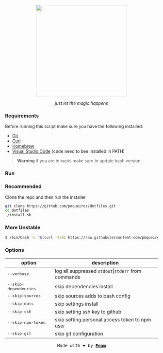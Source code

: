 <!-- VARS -->
[peam-url]: https://pmqueiroz.dev/
[git-url]: https://git-scm.com/
[curl-url]: https://curl.se/
[brew-url]: https://brew.sh/
[unix-url]: https://en.wikipedia.org/wiki/Unix
[code-url]: https://code.visualstudio.com/
<!-- END_VARS -->

<div align="center" >
   <img src="./.github/assets/logo_wo_blur.svg" width=300>

   _just let the magic happens_
</div>

### Requirements

Before running this script make sure you have the following installed:
   * [Git][git-url]
   * [Curl][curl-url]
   * [Homebrew][brew-url]
   * [Visual Studio Code][code-url] (<kbd>code</kbd> need to bee installed in PATH)

> **Warning** if you are in `macOS` make sure to update bash version

### Run

### Recommended

Clone the repo and then run the installer

```sh
git clone https://github.com/pmqueiroz/dotfiles.git
cd dotfiles
./install.sh
```

### More Unstable

```sh
$ /bin/bash -c "$(curl -fsSL https://raw.githubusercontent.com/pmqueiroz/dotfiles/release/install.sh)"
```

### Options

| option  |          description             |
|---------|----------------------------------|
| <kbd>--verbose</kbd> | log all suppressed `stdout`\|`stderr` from commands |
| <kbd>--skip-dependencies</kbd> | skip dependencies install |
| <kbd>--skip-sources</kbd> | skip sources adds to bash config |
| <kbd>--skip-dots</kbd> | skip settings install |
| <kbd>--skip-ssh</kbd> | skip setting ssh key to github |
| <kbd>--skip-npm-token</kbd> | skip setting personal access token to npm user |
| <kbd>--skip-git</kbd> | skip git configuration |

<div align="center">

<samp>Made with :heart: by [**Peam**][peam-url]</samp> 

</div>
